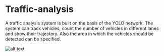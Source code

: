 # Traffic-analysis

A traffic analysis system is built on the basis of the YOLO network. The system can track vehicles, count the number of vehicles in different lanes and show their trajectory. Also the area in which the vehicles should be detected can be specified.

![alt text]([https://github.com/[username]/[reponame]/blob/[branch]/image.jpg?raw=true](https://github.com/AnarbekovAlt/Traffic-analysis/blob/master/output%20with%20mask/frame-0.png))
